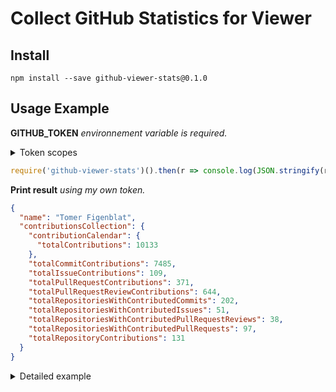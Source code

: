 <h1>Collect GitHub Statistics for Viewer</h1>

<h2>Install</h2>

<p>

```shell
npm install --save github-viewer-stats@0.1.0
```

</p>

<h2>Usage Example</h2>

<p>
<b>GITHUB_TOKEN</b> <em>environnement variable is required.</em>

<details>
  <summary>Token scopes</summary>
  <p>
  <ul>
    <li>repo</li>
    <li>read:packages</li>
    <li>read:user</li>
    <li>read:discussion</li>
  </ul>
  </p>
</details>

```javascript
require('github-viewer-stats')().then(r => console.log(JSON.stringify(r, null, 2)));
```

</p>

<p>
<b>Print result</b> <em>using my own token.</em>

```json
{
  "name": "Tomer Figenblat",
  "contributionsCollection": {
    "contributionCalendar": {
      "totalContributions": 10133
    },
    "totalCommitContributions": 7485,
    "totalIssueContributions": 109,
    "totalPullRequestContributions": 371,
    "totalPullRequestReviewContributions": 644,
    "totalRepositoriesWithContributedCommits": 202,
    "totalRepositoriesWithContributedIssues": 51,
    "totalRepositoriesWithContributedPullRequestReviews": 38,
    "totalRepositoriesWithContributedPullRequests": 97,
    "totalRepositoryContributions": 131
  }
}
```

</p>

<details>
  <summary>Detailed example</summary>
  <p>

  ```javascript
  const ghViewerStats = require('github-viewer-stats');

  async function main() {
    let stats = await ghViewerStats();
    console.log(JSON.stringify(stats, null, 2));
  }

  main();
  ```

  </p>
</details>
